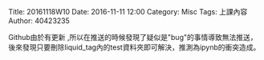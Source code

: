 Title: 20161118W10
Date: 2016-11-11 12:00
Category: Misc
Tags: 上課內容
Author: 40423235
<!-- PELICAN_END_SUMMARY -->


<p> Github由於有更新 ,所以在推送的時候發現了疑似是"bug"的事情導致無法推送，後來發現只要刪除liquid_tag內的test資料夾即可解決，推測為ipynb的衝突造成。 </p>
